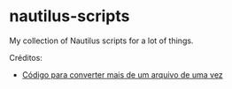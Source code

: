 # nautilus-scripts
My collection of Nautilus scripts for a lot of things.

Créditos:
- [Código para converter mais de um arquivo de uma vez](https://unix.stackexchange.com/questions/726784/nautilus-script-for-multiple-files-ffmpeg)
